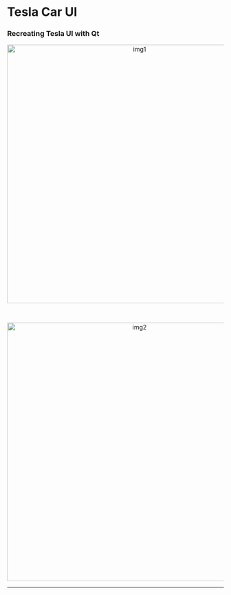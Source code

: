 # Tesla Car UI

### Recreating Tesla UI with Qt

<p align="center"><img src="https://i.ibb.co/w7QhhPY/Screenshot-from-2024-04-01-00-42-16.png" width="600" heigt="450" alt="img1" border="0"></p>

<br>

<p align="center"><img src="https://i.ibb.co/bzVHL5g/Screenshot-from-2024-04-01-00-44-14.png" width="600" heigt="450" alt="img2" border="0"></p>

---
